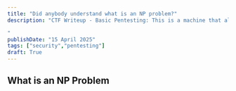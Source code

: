 ```yaml
---
title: "Did anybody understand what is an NP problem?"
description: "CTF Writeup - Basic Pentesting: This is a machine that allows you to practise web app hacking and privilege escalation

"
publishDate: "15 April 2025"
tags: ["security","pentesting"]
draft: True
---
```


## What is an NP Problem